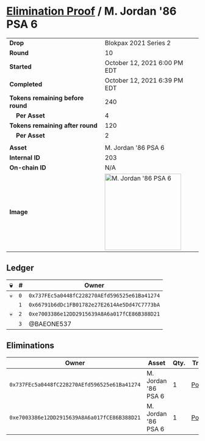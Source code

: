# [Elimination Proof](./readme.md) / M. Jordan &#039;86 PSA 6

|||
|---|---|
| **Drop** | Blokpax 2021 Series 2 |
| **Round** | 10 |
| **Started** | October 12, 2021 6:00 PM EDT |
| **Completed** | October 12, 2021 6:39 PM EDT |
| **Tokens remaining before round** | 240 |
| **&nbsp;&nbsp;&nbsp;&nbsp;Per Asset** | 4 |
| **Tokens remaining after round** | 120 |
| **&nbsp;&nbsp;&nbsp;&nbsp;Per Asset** | 2 |
| | |
| **Asset** | M. Jordan &#039;86 PSA 6 |
| **Internal ID** | 203 |
| **On-chain ID** | N/A |
| **Image** | <img src="https://tcdn.blokpax.com/9484ebfa-634a-4992-8874-b846e8357ce6/385cffba09d55e3b0e30a171025ed018478e4ddd342526cbb73183cc5ae1ca6c.jpg" height="200" alt="M. Jordan &#039;86 PSA 6" /> |

## Ledger

| 💀 | # | Owner |
| --- | --- | --- |
| 💀 | `0` | `0x737FEc5a0448fC228270AEfd596525e61Ba41274` |
|  | `1` | `0x66791b6dDc1FB01782e27E2614Ae5Dd47C7773bA` |
| 💀 | `2` | `0xe7003386e12DD2915639A8A6a017fCE86B388D21` |
|  | `3` | @BAEONE537 |


## Eliminations

| Owner | Asset | Qty. | Transaction |
| --- | --- | --- | --- |
| `0x737FEc5a0448fC228270AEfd596525e61Ba41274` | M. Jordan '86 PSA 6 | 1 | [Polygonscan](https://polygonscan.com/tx/0xb33f405ef36d4260e6d5ab58880598368918ff9e50d9e2e0bdc1229fc2b5f092) |
| `0xe7003386e12DD2915639A8A6a017fCE86B388D21` | M. Jordan '86 PSA 6 | 1 | [Polygonscan](https://polygonscan.com/tx/0xf2a1ec2379090dc81893cf46295b9b4653cb25fda125cc18d0cc71b03d3e49f7) |
